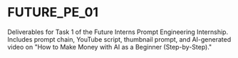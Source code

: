 # FUTURE_PE_01
Deliverables for Task 1 of the Future Interns Prompt Engineering Internship. Includes prompt chain, YouTube script, thumbnail prompt, and AI-generated video on "How to Make Money with AI as a Beginner (Step-by-Step)."
